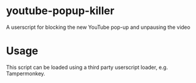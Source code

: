 # youtube-popup-killer
A userscript for blocking the new YouTube pop-up and unpausing the video

# Usage
This script can be loaded using a third party userscript loader, e.g. Tampermonkey.
